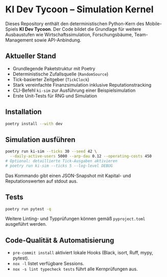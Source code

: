 # KI Dev Tycoon – Simulation Kernel

Dieses Repository enthält den deterministischen Python-Kern des Mobile-Spiels **KI Dev Tycoon**. Der Code bildet die Grundlage für weitere Ausbaustufen wie Wirtschaftssimulation, Forschungsbäume, Team-Management sowie API-Anbindung.

## Aktueller Stand

- Grundlegende Paketstruktur mit Poetry
- Deterministische Zufallsquelle (`RandomSource`)
- Tick-basierter Zeitgeber (`TickClock`)
- Stark vereinfachte Finanzsimulation inklusive Reputationstracking
- CLI-Befehl `ki-sim` zur Ausführung einer Beispielsimulation
- Erste Unit-Tests für RNG und Simulation

## Installation

```bash
poetry install --with dev
```

## Simulation ausführen

```bash
poetry run ki-sim --ticks 30 --seed 42 \
  --daily-active-users 5000 --arp-dau 0.12 --operating-costs 450
# Optional: detaillierte Tick-Ausgaben aktivieren
# poetry run ki-sim --ticks 5 --log-level DEBUG
```

Das Kommando gibt einen JSON-Snapshot mit Kapital- und Reputationswerten auf stdout aus.

## Tests

```bash
poetry run pytest -q
```

Weitere Linting- und Typprüfungen können gemäß `pyproject.toml` ausgeführt werden.

## Code-Qualität & Automatisierung

- `pre-commit install` aktiviert lokale Hooks (Black, isort, Ruff, mypy, pytest).
- `nox -l` listet verfügbare Sessions.
- `nox -s lint typecheck tests` führt alle Kernprüfungen aus.
